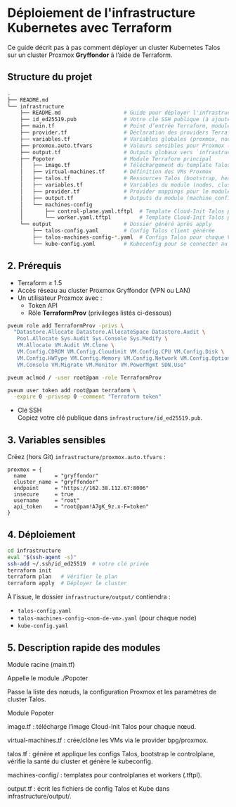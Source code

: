 # Déploiement de l'infrastructure Kubernetes avec Terraform

Ce guide décrit pas à pas comment déployer un cluster Kubernetes Talos sur un cluster Proxmox **Gryffondor** à l’aide de Terraform.


## Structure du projet

```bash
.
├── README.md                       
└── infrastructure
    ├── README.md                    # Guide pour déployer l'infrastructure (cluster Kube dans Proxmox)
    ├── id_ed25519.pub               # Votre clé SSH publique (à ajouter vous-même)
    ├── main.tf                      # Point d’entrée Terraform, module Popoter
    ├── provider.tf                  # Déclaration des providers Terraform (Proxmox, Talos)
    ├── variables.tf                 # Variables globales (proxmox, nodes, cluster)
    ├── proxmox.auto.tfvars          # Valeurs sensibles pour Proxmox (en local, non commit)
    ├── output.tf                    # Outputs globaux vers `infrastructure/output/`
    ├── Popoter                      # Module Terraform principal
    │   ├── image.tf                 # Téléchargement du template Talos
    │   ├── virtual-machines.tf      # Définition des VMs Proxmox
    │   ├── talos.tf                 # Ressources Talos (bootstrap, health, kubeconfig)
    │   ├── variables.tf             # Variables du module (nodes, cluster)
    │   ├── provider.tf              # Provider mappings pour le module
    │   ├── output.tf                # Outputs du module (machine_config, kube_config…)
    │   └── machines-config
    │       ├── control-plane.yaml.tftpl  # Template Cloud-Init Talos pour les controlplanes
    │       └── worker.yaml.tftpl         # Template Cloud-Init Talos pour les workers
    └── output                       # Dossier généré après apply
        ├── talos-config.yaml        # Config Talos client générée
        ├── talos-machines-config-*.yaml  # Configs Talos pour chaque VM
        └── kube-config.yaml         # Kubeconfig pour se connecter au cluster

```

## 2. Prérequis

- Terraform ≥ 1.5  
- Accès réseau au cluster Proxmox Gryffondor (VPN ou LAN)  
- Un utilisateur Proxmox avec :  
  - Token API  
  - Rôle **TerraformProv** (privileges listés ci-dessous)  

```bash
pveum role add TerraformProv -privs \
  "Datastore.Allocate Datastore.AllocateSpace Datastore.Audit \
   Pool.Allocate Sys.Audit Sys.Console Sys.Modify \
   VM.Allocate VM.Audit VM.Clone \
   VM.Config.CDROM VM.Config.Cloudinit VM.Config.CPU VM.Config.Disk \
   VM.Config.HWType VM.Config.Memory VM.Config.Network VM.Config.Options \
   VM.Console VM.Migrate VM.Monitor VM.PowerMgmt SDN.Use"

pveum aclmod / -user root@pam -role TerraformProv

pveum user token add root@pam terraform \
  -expire 0 -privsep 0 -comment "Terraform token"
```

- Clé SSH  
  Copiez votre clé publique dans `infrastructure/id_ed25519.pub`.  

## 3. Variables sensibles

Créez (hors Git) `infrastructure/proxmox.auto.tfvars` :

```hcl
proxmox = {
  name         = "gryffondor"
  cluster_name = "gryffondor"
  endpoint     = "https://162.38.112.67:8006"
  insecure     = true
  username     = "root"
  api_token    = "root@pam!A7gK_9z.x-F=token"
}
```

## 4. Déploiement

```bash
cd infrastructure
eval "$(ssh-agent -s)"
ssh-add ~/.ssh/id_ed25519  # votre clé privée
terraform init
terraform plan   # Vérifier le plan
terraform apply  # Déployer le cluster
```

À l’issue, le dossier `infrastructure/output/` contiendra :
- `talos-config.yaml`
- `talos-machines-config-<nom-de-vm>.yaml` (pour chaque node)
- `kube-config.yaml`

## 5. Description rapide des modules
Module racine (main.tf)

Appelle le module ./Popoter

Passe la liste des nœuds, la configuration Proxmox et les paramètres de cluster Talos.

Module Popoter

image.tf : télécharge l’image Cloud-Init Talos pour chaque nœud.

virtual-machines.tf : crée/clône les VMs via le provider bpg/proxmox.

talos.tf : génère et applique les configs Talos, bootstrap le controlplane, vérifie la santé du cluster et génère le kubeconfig.

machines-config/ : templates pour controlplanes et workers (.tftpl).

output.tf : écrit les fichiers de config Talos et Kube dans infrastructure/output/.

